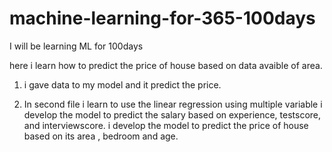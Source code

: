 # machine-learning-for-365-100days
I will be learning ML for 100days

here i learn how to predict the price of house based on data avaible of area.
 1. i gave data to my model and it predict the price.

 2. In second file i learn to use the linear regression using multiple variable
 i develop the model to predict the salary based on experience, testscore, and interviewscore.
 i develop the model to predict the price of house based on its area , bedroom and age.



